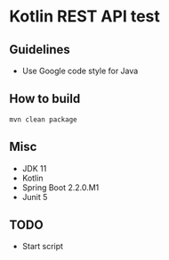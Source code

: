 # Kotlin REST API test

## Guidelines
- Use Google code style for Java

## How to build
`mvn clean package`

## Misc
- JDK 11 
- Kotlin
- Spring Boot 2.2.0.M1
- Junit 5
 
## TODO
- Start script